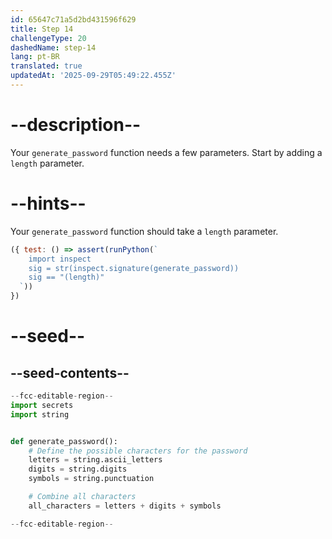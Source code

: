 ```yaml
---
id: 65647c71a5d2bd431596f629
title: Step 14
challengeType: 20
dashedName: step-14
lang: pt-BR
translated: true
updatedAt: '2025-09-29T05:49:22.455Z'
---
```


# --description--

Your `generate_password` function needs a few parameters. Start by adding a `length` parameter.

# --hints--

Your `generate_password` function should take a `length` parameter.

```js
({ test: () => assert(runPython(`
    import inspect
    sig = str(inspect.signature(generate_password))
    sig == "(length)"
  `))
})
```

# --seed--

## --seed-contents--

```py
--fcc-editable-region--
import secrets
import string


def generate_password():    
    # Define the possible characters for the password
    letters = string.ascii_letters
    digits = string.digits
    symbols = string.punctuation

    # Combine all characters
    all_characters = letters + digits + symbols

--fcc-editable-region--
```
